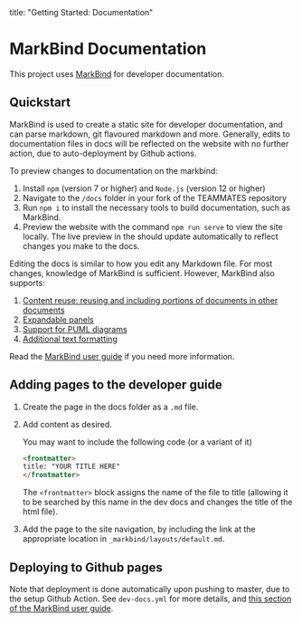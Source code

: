 <frontmatter>
  title: "Getting Started: Documentation"
</frontmatter>

# MarkBind Documentation

This project uses [MarkBind](https://markbind.org/) for developer documentation.

## Quickstart

MarkBind is used to create a static site for developer documentation, and can parse markdown, git flavoured markdown and more. Generally, edits to documentation files in docs will be reflected on the website with no further action, due to auto-deployment by Github actions.

To preview changes to documentation on the markbind:

1. Install `npm` (version 7 or higher) and `Node.js` (version 12 or higher)
1. Navigate to the `/docs` folder in your fork of the TEAMMATES repository
1. Run `npm i` to install the necessary tools to build documentation, such as MarkBind.
1. Preview the website with the command `npm run serve` to view the site locally. The live preview in the should update automatically to reflect changes you make to the docs.

Editing the docs is similar to how you edit any Markdown file. For most changes, knowledge of MarkBind is sufficient. However, MarkBind also supports:

1. [Content reuse: reusing and including portions of documents in other documents](https://markbind.org/userGuide/reusingContents.html)
1. [Expandable panels](https://markbind.org/userGuide/components/presentation.html#panels)
1. [Support for PUML diagrams](https://markbind.org/userGuide/components/imagesAndDiagrams.html#diagrams)
1. [Additional text formatting](https://markbind.org/userGuide/markBindSyntaxOverview.html)

Read the [MarkBind user guide](https://markbind.org/userGuide) if you need more information.

## Adding pages to the developer guide

1. Create the page in the docs folder as a `.md` file.
1. Add content as desired.
    <box type="tip" light>

    You may want to include the following code (or a variant of it)

    ```markdown
    <frontmatter>
    title: "YOUR TITLE HERE"
    </frontmatter>
    ```

    The `<frontmatter>` block assigns the name of the file to title (allowing it to be searched by this name in the dev docs and changes the title of the html file).

    </box>
1. Add the page to the site navigation, by including the link at the appropriate location in <code>_markbind/layouts/default.md</code>.

## Deploying to Github pages

Note that deployment is done automatically upon pushing to master, due to the setup Github Action. See `dev-docs.yml` for more details, and [this section of the MarkBind user guide](https://markbind.org/userGuide/deployingTheSite.html).
